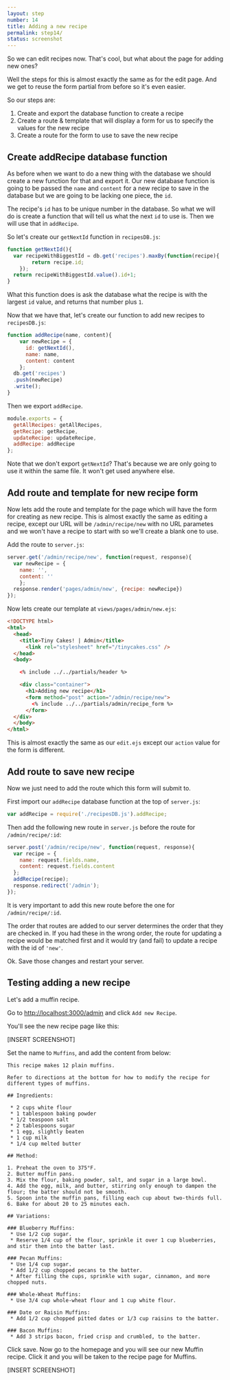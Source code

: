 ```yaml
---
layout: step
number: 14
title: Adding a new recipe
permalink: step14/
status: screenshot
---
```


So we can edit recipes now.  That's cool, but what about the page for adding new ones?

Well the steps for this is almost exactly the same as for the edit page.  And we get to reuse the form partial from before so it's even easier.

So our steps are:

1. Create and export the database function to create a recipe
2. Create a route & template that will display a form for us to specify the values for the new recipe
3. Create a route for the form to use to save the new recipe

## Create addRecipe database function

As before when we want to do a new thing with the database we should create a new function for that and export it.  Our new database function is going to be passed the `name` and `content` for a new recipe to save in the database but we are going to be lacking one piece, the `id`.  

The recipe's `id` has to be unique number in the database.  So what we will do is create a function that will tell us what the next `id` to use is.  Then we will use that in `addRecipe`.

So let's create our `getNextId` function in `recipesDB.js`:

```javascript
function getNextId(){
  var recipeWithBiggestId = db.get('recipes').maxBy(function(recipe){ 
		return recipe.id; 
	});
  return recipeWithBiggestId.value().id+1;
}
```
What this function does is ask the database what the recipe is with the largest `id` value, and returns that number plus `1`.

Now that we have that, let's create our function to add new recipes to `recipesDB.js`:

```javascript
function addRecipe(name, content){
	var newRecipe = { 
	  id: getNextId(), 
	  name: name, 
	  content: content 
	};
  db.get('recipes')
  .push(newRecipe)
  .write();
}
```

Then we export `addRecipe`.

```javascript
module.exports = {
  getAllRecipes: getAllRecipes,
  getRecipe: getRecipe,
  updateRecipe: updateRecipe,
  addRecipe: addRecipe
};
```

Note that we don't export `getNextId`?  That's because we are only going to use it within the same file.  It won't get used anywhere else.

## Add route and template for new recipe form

Now lets add the route and template for the page which will have the form for creating as new recipe.  This is almost exactly the same as editing a recipe, except our URL will be `/admin/recipe/new` with no URL parametes and we won't have a recipe to start with so we'll create a blank one to use.

Add the route to `server.js`:

```javascript
server.get('/admin/recipe/new', function(request, response){
  var newRecipe = {
	name: '',
	content: ''
	};
  response.render('pages/admin/new', {recipe: newRecipe})
});
```

Now lets create our template at `views/pages/admin/new.ejs`:

```html
<!DOCTYPE html>
<html>
  <head>
    <title>Tiny Cakes! | Admin</title>
      <link rel="stylesheet" href="/tinycakes.css" />
  </head>
  <body>

    <% include ../../partials/header %>

    <div class="container">
      <h1>Adding new recipe</h1>
      <form method="post" action="/admin/recipe/new">
        <% include ../../partials/admin/recipe_form %>
      </form>
  </div>
  </body>
</html>
```

This is almost exactly the same as our `edit.ejs` except our `action` value for the form is different.

## Add route to save new recipe

Now we just need to add the route which this form will submit to.

First import our `addRecipe` database function at the top of `server.js`:

```javascript
var addRecipe = require('./recipesDB.js').addRecipe;
```

Then add the following new route in `server.js` before the route for `/admin/recipe/:id`:

```javascript
server.post('/admin/recipe/new', function(request, response){
  var recipe = {
    name: request.fields.name,
    content: request.fields.content
  };
  addRecipe(recipe);
  response.redirect('/admin');
});
```

It is very important to add this new route before the one for `/admin/recipe/:id`.

The order that routes are added to our server determines the order that they are checked in.  If you had these in the wrong order, the route for updating a recipe would be matched first and it would try (and fail) to update a recipe with the id of `'new'`.

Ok.  Save those changes and restart your server.

## Testing adding a new recipe

Let's add a muffin recipe.

Go to <http://localhost:3000/admin> and click `Add new Recipe`.

You'll see the new recipe page like this:

[INSERT SCREENSHOT]

Set the name to `Muffins`, and add the content from below:

```
This recipe makes 12 plain muffins.  

Refer to directions at the bottom for how to modify the recipe for different types of muffins.

## Ingredients:

 * 2 cups white flour
 * 1 tablespoon baking powder
 * 1/2 teaspoon salt
 * 2 tablespoons sugar
 * 1 egg, slightly beaten
 * 1 cup milk
 * 1/4 cup melted butter

## Method:

1. Preheat the oven to 375°F.
2. Butter muffin pans.
3. Mix the flour, baking powder, salt, and sugar in a large bowl.
4. Add the egg, milk, and butter, stirring only enough to dampen the flour; the batter should not be smooth.
5. Spoon into the muffin pans, filling each cup about two-thirds full.
6. Bake for about 20 to 25 minutes each.

## Variations:

### Blueberry Muffins:
 * Use 1/2 cup sugar.
 * Reserve 1/4 cup of the flour, sprinkle it over 1 cup blueberries, and stir them into the batter last.

### Pecan Muffins:
 * Use 1/4 cup sugar.
 * Add 1/2 cup chopped pecans to the batter.
 * After filling the cups, sprinkle with sugar, cinnamon, and more chopped nuts.

### Whole-Wheat Muffins:
 * Use 3/4 cup whole-wheat flour and 1 cup white flour.

### Date or Raisin Muffins:
 * Add 1/2 cup chopped pitted dates or 1/3 cup raisins to the batter.

### Bacon Muffins:
 * Add 3 strips bacon, fried crisp and crumbled, to the batter.
```

Click save.  Now go to the homepage and you will see our new Muffin recipe.  Click it and you will be taken to the recipe page for Muffins.

[INSERT SCREENSHOT]